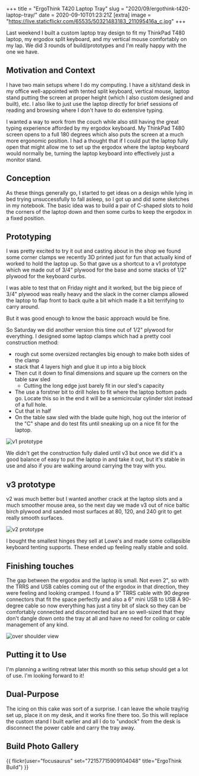 +++
title = "ErgoThink T420 Laptop Tray"
slug = "2020/09/ergothink-t420-laptop-tray/"
date = 2020-09-10T01:23:21Z
[extra]
image = "https://live.staticflickr.com/65535/50321483183_211095416a_c.jpg"
+++

Last weekend I built a custom laptop tray design to fit my ThinkPad T480 laptop, my ergodox split keyboard, and my vertical mouse comfortably on my lap. We did 3 rounds of build/prototypes and I'm really happy with the one we have.

## Motivation and Context

I have two main setups where I do my computing. I have a sit/stand desk in my office well-appointed with tented split keyboard, vertical mouse, laptop stand putting the screen at proper height (which I also custom designed and built), etc. I also like to just use the laptop directly for brief sessions of reading and browsing where I don't have to do extensive typing.

I wanted a way to work from the couch while also still having the great typing experience afforded by my ergodox keyboard. My ThinkPad T480 screen opens to a full 180 degrees which also puts the screen at a much more ergonomic position. I had a thought that if I could put the laptop fully open that might allow me to set up the ergodox where the laptop keyboard would normally be, turning the laptop keyboard into effectively just a monitor stand.

## Conception

As these things generally go, I started to get ideas on a design while lying in bed trying unsuccessfully to fall asleep, so I got up and did some sketches in my notebook. The basic idea was to build a pair of C-shaped slots to hold the corners of the laptop down and then some curbs to keep the ergodox in a fixed position.

## Prototyping

I was pretty excited to try it out and casting about in the shop we found some corner clamps we recently 3D printed just for fun that actually kind of worked to hold the laptop up. So that gave us a shortcut to a v1 prototype which we made out of 3/4" plywood for the base and some stacks of 1/2" plywood for the keyboard curbs.

I was able to test that on Friday night and it worked, but the big piece of 3/4" plywood was really heavy and the slack in the corner clamps allowed the laptop to flap front to back quite a bit which made it a bit terrifying to carry around.

But it was good enough to know the basic approach would be fine.

So Saturday we did another version this time out of 1/2" plywood for everything. I designed some laptop clamps which had a pretty cool construction method:

- rough cut some oversized rectangles big enough to make both sides of the clamp
- stack that 4 layers high and glue it up into a big block
- Then cut it down to final dimensions and square up the corners on the table saw sled
  - Cutting the long edge just barely fit in our sled's capacity
- The use a forstner bit to drill holes to fit where the laptop bottom pads go. Locate this so in the end it will be a semicircular cylinder slot instead of a full hole.
- Cut that in half
- On the table saw sled with the blade quite high, hog out the interior of the "C" shape and do test fits until sneaking up on a nice fit for the laptop.

![v1 prototype](https://live.staticflickr.com/65535/50307335547_15edf769cf_c.jpg)

We didn't get the construction fully dialed until v3 but once we did it's a good balance of easy to put the laptop in and take it out, but it's stable in use and also if you are walking around carrying the tray with you.

## v3 prototype

v2 was much better but I wanted another crack at the laptop slots and a much smoother mouse area, so the next day we made v3 out of nice baltic birch plywood and sanded most surfaces at 80, 120, and 240 grit to get really smooth surfaces.

![v2 prototype](https://live.staticflickr.com/65535/50319075411_dc737b0b52_c.jpg)

I bought the smallest hinges they sell at Lowe's and made some collapsible keyboard tenting supports. These ended up feeling really stable and solid.

## Finishing touches

The gap between the ergodox and the laptop is small. Not even 2", so with the TRRS and USB cables coming out of the ergodox in that direction, they were feeling and looking cramped. I found a 9" TRRS cable with 90 degree connectors that fit the space perfectly and also a 6" mini USB to USB A 90-degree cable so now everything has just a tiny bit of slack so they can be comfortably connected and disconnected but are so well-sized that they don't dangle down onto the tray at all and have no need for coiling or cable management of any kind.

![over shoulder view](https://live.staticflickr.com/65535/50321483183_211095416a_c.jpg)

## Putting it to Use

I'm planning a writing retreat later this month so this setup should get a lot of use. I'm looking forward to it!

## Dual-Purpose

The icing on this cake was sort of a surprise. I can leave the whole tray/rig set up, place it on my desk, and it works fine there too. So this will replace the custom stand I built earlier and all I do to "undock" from the desk is disconnect the power cable and carry the tray away.

## Build Photo Gallery

{{ flickr(user="focusaurus" set="72157715909104048" title="ErgoThink Build") }}
